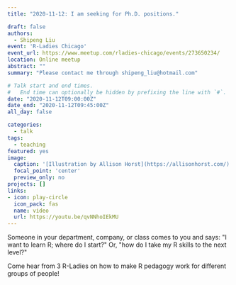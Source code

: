 ```yaml
---
title: "2020-11-12: I am seeking for Ph.D. positions."

draft: false
authors: 
  - Shipeng Liu
event: 'R-Ladies Chicago'
event_url: https://www.meetup.com/rladies-chicago/events/273650234/
location: Online meetup
abstract: ""
summary: "Please contact me through shipeng_liu@hotmail.com"

# Talk start and end times.
#   End time can optionally be hidden by prefixing the line with `#`.
date: "2020-11-12T09:00:00Z"
date_end: "2020-11-12T09:45:00Z"
all_day: false

categories:
  - talk
tags:
  - teaching
featured: yes
image:
  caption: '[Illustration by Allison Horst](https://allisonhorst.com/)'
  focal_point: 'center'
  preview_only: no
projects: []
links:
- icon: play-circle
  icon_pack: fas
  name: video
  url: https://youtu.be/qvNNhoIEkMU
---
```


Someone in your department, company, or class comes to you and says: "I want to learn R; where do I start?" Or, "how do I take my R skills to the next level?"

Come hear from 3 R-Ladies on how to make R pedagogy work for different groups of people!
